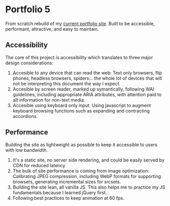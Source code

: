 # Portfolio 5

From scratch rebuild of my [current portfolio site](https://charlesrobertson.co). Built to be accessible, performant, attractive, and easy to maintain.

## Accessibility
The core of this project is accessibility which translates to three major design considerations:
1. Accesible to any device that can read the web: Text only browsers, flip phones, headless browsers, spiders... the whole lot of devices that will not be interpreting this document the way I expect.
2. Accesible by screen reader, marked up symantically, following WAI guidelines, including appropriate ARIA attributes, with attention paid to alt information for non-text media.
3. Accesible using keyboard only input. Using javascript to augment keyboard browsing functions such as expanding and contracting accordions.

## Performance
Building the site as lightweight as possible to keep it accessible to users with low bandwidth.
1. It's a static site, no server side rendering, and could be easily served by CDN for reduced latency 
2. The bulk of site performance is coming from image optimization: Calibrating JPEG compression, including WebP formats for supporting browsers, generating incremental sizes for srcsets.
3. Building the site lean, all vanilla JS. This also helps me to practice my JS fundamentals because I learned jQuery first.
4. Following best practices to keep animation at 60 fps.




